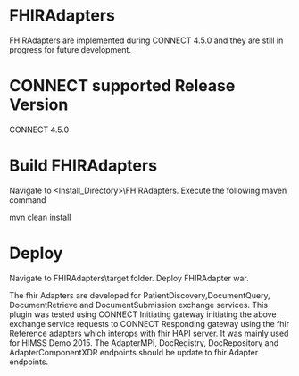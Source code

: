 FHIRAdapters
============
FHIRAdapters are implemented during CONNECT 4.5.0 and they are still in progress for future development.

CONNECT supported Release Version
=================================
CONNECT 4.5.0

Build FHIRAdapters
==================
Navigate to <Install_Directory>\FHIRAdapters. Execute the following maven command

mvn clean install

Deploy
======
Navigate to FHIRAdapters\target folder.
Deploy FHIRAdapter war.

The fhir Adapters are developed for PatientDiscovery,DocumentQuery, DocumentRetrieve and DocumentSubmission exchange services. This plugin was tested using CONNECT Initiating gateway initiating the above exchange service requests to CONNECT Responding gateway using the fhir Reference adapters which interops with fhir HAPI server. It was mainly used for HIMSS Demo 2015. The AdapterMPI, DocRegistry, DocRepository and AdapterComponentXDR endpoints should be update to fhir Adapter endpoints.